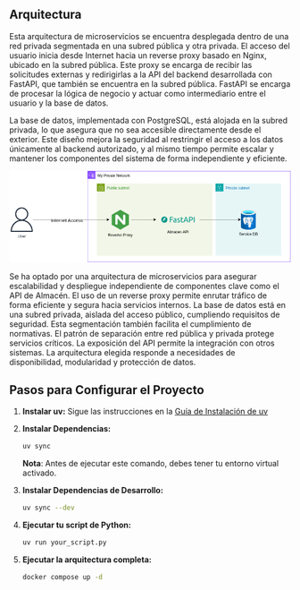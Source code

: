 
## Arquitectura

Esta arquitectura de microservicios se encuentra desplegada dentro de una red privada segmentada en una subred pública y otra privada. El acceso del usuario inicia desde Internet hacia un reverse proxy basado en Nginx, ubicado en la subred pública. Este proxy se encarga de recibir las solicitudes externas y redirigirlas a la API del backend desarrollada con FastAPI, que también se encuentra en la subred pública. FastAPI se encarga de procesar la lógica de negocio y actuar como intermediario entre el usuario y la base de datos.

La base de datos, implementada con PostgreSQL, está alojada en la subred privada, lo que asegura que no sea accesible directamente desde el exterior. Este diseño mejora la seguridad al restringir el acceso a los datos únicamente al backend autorizado, y al mismo tiempo permite escalar y mantener los componentes del sistema de forma independiente y eficiente.

![Arquitectura](images/arquitectura.png)

Se ha optado por una arquitectura de microservicios para asegurar escalabilidad y despliegue independiente de componentes clave como el API de Almacén.
El uso de un reverse proxy permite enrutar tráfico de forma eficiente y segura hacia servicios internos. La base de datos está en una subred privada, aislada del acceso público, cumpliendo requisitos de seguridad.
Esta segmentación también facilita el cumplimiento de normativas. El patrón de separación entre red pública y privada protege servicios críticos.
 La exposición del API permite la integración con otros sistemas. La arquitectura elegida responde a necesidades de disponibilidad, modularidad y protección de datos.

## Pasos para Configurar el Proyecto

1. **Instalar uv:**
   Sigue las instrucciones en la [Guía de Instalación de uv](https://docs.astral.sh/uv/getting-started/installation/)

2. **Instalar Dependencias:**

   ```sh
   uv sync
   ```

   **Nota**: Antes de ejecutar este comando, debes tener tu entorno virtual activado.

3. **Instalar Dependencias de Desarrollo:**

   ```sh
   uv sync --dev
   ```

4. **Ejecutar tu script de Python:**

   ```sh
   uv run your_script.py
   ```

5. **Ejecutar la arquitectura completa:**

   ```sh
   docker compose up -d
   ```
